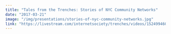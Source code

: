 ```yaml
---
title: "Tales from the Trenches: Stories of NYC Community Networks"
date: "2017-03-21"
image: "/img/presentations/stories-of-nyc-community-networks.jpg"
link: "https://livestream.com/internetsociety/trenches/videos/152499460"
---
```

